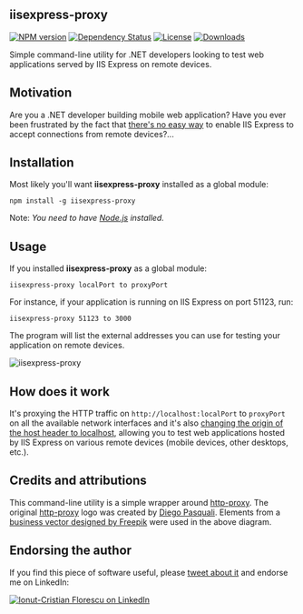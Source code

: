 ## iisexpress-proxy
[![NPM version][npm-image]][npm-url]
[![Dependency Status][david-image]][david-url]
[![License][license-image]][license-url]
[![Downloads][downloads-image]][downloads-url]

Simple command-line utility for .NET developers looking to test web applications served by IIS Express on remote devices.

## Motivation
Are you a .NET developer building mobile web application?
Have you ever been frustrated by the fact that [there's no easy way](https://www.google.com/search?q=iis+express+remote+access) to enable IIS Express to accept connections from remote devices?...

## Installation
Most likely you'll want **iisexpress-proxy** installed as a global module:

    npm install -g iisexpress-proxy

Note: *You need to have [Node.js](https://nodejs.org/) installed.*

## Usage
If you installed **iisexpress-proxy** as a global module:

    iisexpress-proxy localPort to proxyPort

For instance, if your application is running on IIS Express on port 51123, run:

    iisexpress-proxy 51123 to 3000

The program will list the external addresses you can use for testing your application on remote devices.

![iisexpress-proxy](https://raw.github.com/icflorescu/iisexpress-proxy/master/diagram.jpg)

## How does it work
It's proxying the HTTP traffic on `http://localhost:localPort` to `proxyPort` on all the available network interfaces and it's also [changing the origin of the host header to localhost](https://github.com/nodejitsu/node-http-proxy/blob/master/lib/http-proxy.js#L43), allowing you to test web applications hosted by IIS Express on various remote devices (mobile devices, other desktops, etc.).

## Credits and attributions
This command-line utility is a simple wrapper around [http-proxy](https://github.com/nodejitsu/node-http-proxy).
The original [http-proxy](https://github.com/nodejitsu/node-http-proxy) logo was created by [Diego Pasquali](http://dribbble.com/diegopq). Elements from a [business vector designed by Freepik](http://www.freepik.com/free-photos-vectors/business) were used in the above diagram.

## Endorsing the author
If you find this piece of software useful, please [tweet about it](http://twitter.com/share?text=Checkout%20iisexpress-proxy%20-%20the%20simple%20way%20to%20access%20your%20IIS%20Express%20applications%20from%20remote%20devices!&url=https%3A%2F%2Fgithub.com%2Ficflorescu%2Fiisexpress-proxy&hashtags=iisexpress%2Cremote%2Cvisualstudio%2Cnode.js%2Cjavascript&via=icflorescu) and endorse me on LinkedIn:

[![Ionut-Cristian Florescu on LinkedIn](https://static.licdn.com/scds/common/u/img/webpromo/btn_viewmy_160x25.png)](https://www.linkedin.com/in/icflorescu)

[npm-image]: https://img.shields.io/npm/v/iisexpress-proxy.svg?style=flat-square
[npm-url]: https://npmjs.org/package/iisexpress-proxy
[david-image]: http://img.shields.io/david/icflorescu/iisexpress-proxy.svg?style=flat-square
[david-url]: https://david-dm.org/icflorescu/iisexpress-proxy
[license-image]: http://img.shields.io/npm/l/iisexpress-proxy.svg?style=flat-square
[license-url]: LICENSE
[downloads-image]: http://img.shields.io/npm/dm/iisexpress-proxy.svg?style=flat-square
[downloads-url]: https://npmjs.org/package/iisexpress-proxy
